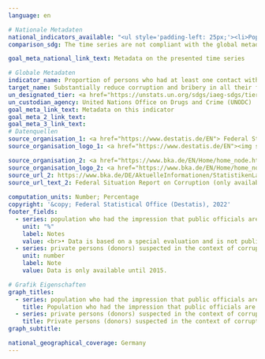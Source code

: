 ```yaml
---
language: en    

# Nationale Metadaten    
national_indicators_available: "<ul style='padding-left: 25px;'><li>Population who had the impression that public officials are corruptible during their interactions with public agencies in the previous two years</li> <li> Private persons (donors) suspected in the context of corruption offences</li></ul>"    
comparison_sdg: The time series are not compliant with the global metadata, but provide additional information.    

goal_meta_national_link_text: Metadata on the presented time series    

# Globale Metadaten    
indicator_name: Proportion of persons who had at least one contact with a public official and who paid a bribe to a public official, or were asked for a bribe by those public officials, during the previous 12 months    
target_name: Substantially reduce corruption and bribery in all their forms    
un_designated_tier: <a href="https://unstats.un.org/sdgs/iaeg-sdgs/tier-classification/" title="Click here for more information on the UN tier classification."  target="_blank">Tier II</a>    
un_custodian_agency: United Nations Office on Drugs and Crime (UNODC)    
goal_meta_link_text: Metadata on this indicator    
goal_meta_2_link_text:     
goal_meta_3_link_text:         
# Datenquellen
source_organisation_1: <a href="https://www.destatis.de/EN"> Federal Statistical Office (Destatis) </a>
source_organisation_logo_1: <a href="https://www.destatis.de/EN"><img src="https://g205sdgs.github.io/sdg-indicators/public/OrgImgEn/destatis.png" alt="Logo destatis" style="height:60px; width:148px"/></a>

source_organisation_2: <a href="https://www.bka.de/EN/Home/home_node.htm"> Federal Criminal Police Office </a>
source_organisation_logo_2: <a href="https://www.bka.de/EN/Home/home_node.htm"><img src="https://g205sdgs.github.io/sdg-indicators/public/OrgImgEn/bka.png" alt="Logo bka" style="height:60px; width:148px"/></a>
source_url_2: https://www.bka.de/DE/AktuelleInformationen/StatistikenLagebilder/Lagebilder/Korruption/korruption_node.html
source_url_text_2: Federal Situation Report on Corruption (only available in German)
    
computation_units: Number; Percentage    
copyright: '&copy; Federal Statistical Office (Destatis), 2022'    
footer_fields:
  - series: population who had the impression that public officials are corruptible during their interactions with public agencies in the previous two years
    unit: "%"
    label: Notes
    value: <br>• Data is based on a special evaluation and is not publicly available. <br>• Data is only available from 2015.
  - series: private persons (donors) suspected in the context of corruption offences
    unit: number
    label: Note
    value: Data is only available until 2015.    

# Grafik Eigenschaften    
graph_titles:
  - series: population who had the impression that public officials are corruptible during their interactions with public agencies in the previous two years
    title: Population who had the impression that public officials are corruptible during their interactions with public agencies in the previous two years
  - series: private persons (donors) suspected in the context of corruption offences
    title: Private persons (donors) suspected in the context of corruption offences
graph_subtitle:     

national_geographical_coverage: Germany    
---
```


<span></span>